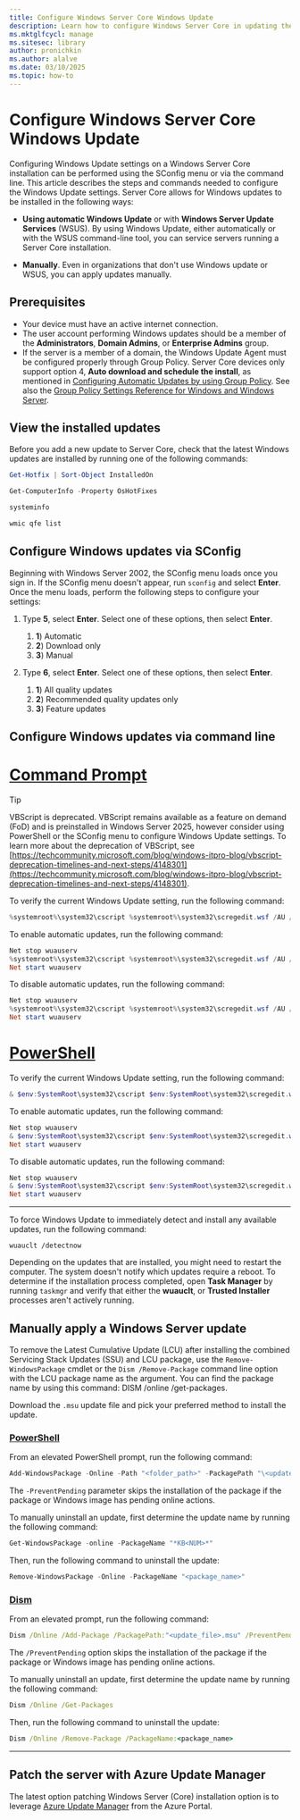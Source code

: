 ```yaml
---
title: Configure Windows Server Core Windows Update
description: Learn how to configure Windows Server Core in updating the operating system automatically and manually through the command line.
ms.mktglfcycl: manage
ms.sitesec: library
author: pronichkin
ms.author: alalve
ms.date: 03/10/2025
ms.topic: how-to
---
```


# Configure Windows Server Core Windows Update

Configuring Windows Update settings on a Windows Server Core installation can be performed using the SConfig menu or via the command line. This article describes the steps and commands needed to configure the Windows Update settings. Server Core allows for Windows updates to be installed in the following ways:

- **Using automatic Windows Update** or with **Windows Server Update Services** (WSUS). By using Windows Update, either automatically or with the WSUS command-line tool, you can service servers running a Server Core installation.

- **Manually**. Even in organizations that don't use Windows update or WSUS, you can apply updates manually.

## Prerequisites

- Your device must have an active internet connection.
- The user account performing Windows updates should be a member of the **Administrators**, **Domain Admins**, or **Enterprise Admins** group.
- If the server is a member of a domain, the Windows Update Agent must be configured properly through Group Policy. Server Core devices only support option 4, **Auto download and schedule the install**, as mentioned in [Configuring Automatic Updates by using Group Policy](/windows/deployment/update/waas-wu-settings#configuring-automatic-updates-by-using-group-policy). See also the [Group Policy Settings Reference for Windows and Windows Server](https://www.microsoft.com/download/details.aspx?id=25250).

## View the installed updates

Before you add a new update to Server Core, check that the latest Windows updates are installed by running one of the following commands:

```powershell
Get-Hotfix | Sort-Object InstalledOn
```

```powershell
Get-ComputerInfo -Property OsHotFixes
```

```cmd
systeminfo
```

```cmd
wmic qfe list
```

## Configure Windows updates via SConfig

Beginning with Windows Server 2002, the SConfig menu loads once you sign in. If the SConfig menu doesn't appear, run `sconfig` and select **Enter**. Once the menu loads, perform the following steps to configure your settings:

1. Type **5**, select **Enter**. Select one of these options, then select **Enter**.

   1. **1**\) Automatic
   1. **2**\) Download only
   1. **3**\) Manual

1. Type **6**, select **Enter**. Select one of these options, then select **Enter**.

   1. **1**\) All quality updates
   1. **2**\) Recommended quality updates only
   1. **3**\) Feature updates

## Configure Windows updates via command line

# [Command Prompt](#tab/cmd)

> [!TIP]
> VBScript is deprecated. VBScript remains available as a feature on demand (FoD) and is preinstalled in Windows Server 2025, however consider using PowerShell or the SConfig menu to configure Windows Update settings. To learn more about the deprecation of VBScript, see [https://techcommunity.microsoft.com/blog/windows-itpro-blog/vbscript-deprecation-timelines-and-next-steps/4148301](https://techcommunity.microsoft.com/blog/windows-itpro-blog/vbscript-deprecation-timelines-and-next-steps/4148301).

To verify the current Windows Update setting, run the following command:

   ```powershell
   %systemroot%\system32\cscript %systemroot%\system32\scregedit.wsf /AU /v
   ```

To enable automatic updates, run the following command:

   ```powershell
   Net stop wuauserv
   %systemroot%\system32\cscript %systemroot%\system32\scregedit.wsf /AU /v 4
   Net start wuauserv
   ```

To disable automatic updates, run the following command:

   ```powershell
   Net stop wuauserv
   %systemroot%\system32\cscript %systemroot%\system32\scregedit.wsf /AU /v 1
   Net start wuauserv
   ```

# [PowerShell](#tab/powershell)

To verify the current Windows Update setting, run the following command:

   ```powershell
   & $env:SystemRoot\system32\cscript $env:SystemRoot\system32\scregedit.wsf /AU /v
   ```

To enable automatic updates, run the following command:

   ```powershell
   Net stop wuauserv
   & $env:SystemRoot\system32\cscript $env:SystemRoot\system32\scregedit.wsf /AU 4
   Net start wuauserv
   ```

To disable automatic updates, run the following command:

   ```powershell
   Net stop wuauserv
   & $env:SystemRoot\system32\cscript $env:SystemRoot\system32\scregedit.wsf /AU 1
   Net start wuauserv
   ```

---

To force Windows Update to immediately detect and install any available updates, run the following command:

```
wuauclt /detectnow
```

Depending on the updates that are installed, you might need to restart the computer. The system doesn't notify which updates require a reboot. To determine if the installation process completed, open **Task Manager** by running `taskmgr` and verify that either the **wuauclt**, or **Trusted Installer** processes aren't actively running.

## Manually apply a Windows Server update

To remove the Latest Cumulative Update (LCU) after installing the combined Servicing Stack Updates (SSU) and LCU package, use the `Remove-WindowsPackage` cmdlet or the `Dism /Remove-Package` command line option with the LCU package name as the argument. You can find the package name by using this command: DISM /online /get-packages.

Download the `.msu` update file and pick your preferred method to install the update.

### [PowerShell](#tab/powershell)

From an elevated PowerShell prompt, run the following command:

```powershell
Add-WindowsPackage -Online -Path "<folder_path>" -PackagePath "\<update_file>.msu" -PreventPending
```

The `-PreventPending` parameter skips the installation of the package if the package or Windows image has pending online actions.

To manually uninstall an update, first determine the update name by running the following command:

```powershell
Get-WindowsPackage -online -PackageName "*KB<NUM>*"
```

Then, run the following command to uninstall the update:

```powershell
Remove-WindowsPackage -Online -PackageName "<package_name>"
```

### [Dism](#tab/dism)

From an elevated prompt, run the following command:

```cmd
Dism /Online /Add-Package /PackagePath:"<update_file>.msu" /PreventPending
```

The `/PreventPending` option skips the installation of the package if the package or Windows image has pending online actions.

To manually uninstall an update, first determine the update name by running the following command:

```cmd
Dism /Online /Get-Packages
```

Then, run the following command to uninstall the update:

```cmd
Dism /Online /Remove-Package /PackageName:<package_name>
```


---

## Patch the server with Azure Update Manager

The latest option patching Windows Server (Core) installation option is to leverage [Azure Update Manager](https://learn.microsoft.com/azure/update-manager/overview?tabs=azure-arc-vms) from the Azure Portal.
